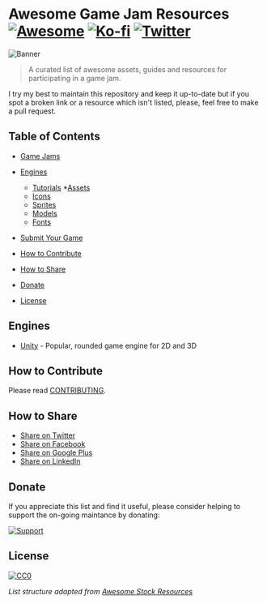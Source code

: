 # Awesome Game Jam Resources [![Awesome](https://cdn.rawgit.com/sindresorhus/awesome/d7305f38d29fed78fa85652e3a63e154dd8e8829/media/badge.svg)](https://github.com/sindresorhus/awesome) [![Ko-fi](https://img.shields.io/badge/Donate-PayPal-green.svg)](https://ko-fi.com/A8724HM4) [![Twitter](https://img.shields.io/twitter/url/http/shields.io.svg?style=social)](https://twitter.com/nomaki)

![Banner](/awesome-game-jam-banner.jpg)

> A curated list of awesome assets, guides and resources for participating in a game jam.

I try my best to maintain this repository and keep it up-to-date but if you spot a broken link or a resource which isn't listed, please, feel free to make a pull request.

## Table of Contents

* [Game Jams](#game-jams)
* [Engines](#engines)
  * [Tutorials](#tutorials)
*[Assets](#assets)
  * [Icons](#icons)
  * [Sprites](#sprites)
  * [Models](#models)
  * [Fonts](#fonts)
* [Submit Your Game](#submit-game)

* [How to Contribute](#how-to-contribute)
* [How to Share](#how-to-share)
* [Donate](#donate-heart)
* [License](#license)

## Engines

* [Unity](https://unity3d.com/) - Popular, rounded game engine for 2D and 3D

## How to Contribute

Please read [CONTRIBUTING](/CONTRIBUTING.md).

## How to Share

* [Share on Twitter](https://twitter.com/home?status=Checkout%20this%20Awesome%20Game%20Jam%20Resources%20list%20from%20%40neromaki.%20https%3A%2F%2Fgithub.com%2Fneutraltone%2Fawesome-game-jam-resources%20%23design)
* [Share on Facebook](https://www.facebook.com/sharer/sharer.php?s=100&p[url]=https://github.com/neromaki/awesome-game-jam-resources&p[images][0]=&p[title]=Awesome%20Game%20Jam%20Resources&p[summary]=)
* [Share on Google Plus](https://plus.google.com/share?url=https://github.com/neromaki/awesome-game-jam-resources)
* [Share on LinkedIn](https://www.linkedin.com/shareArticle?mini=true&url=https://github.com/neromaki/awesome-game-jam-resources&title=Awesome%20Game%20Jam%20Resources&summary=&source=)


## Donate

If you appreciate this list and find it useful, please consider helping to support the on-going maintance by donating:

[![Support](https://img.shields.io/badge/Donate-PayPal-green.svg)](https://ko-fi.com/A8724HM4)

## License

[![CC0](https://licensebuttons.net/p/zero/1.0/88x31.png)](https://creativecommons.org/publicdomain/zero/1.0/)


_List structure adapted from [Awesome Stock Resources](https://github.com/neutraltone/awesome-stock-resources)_
